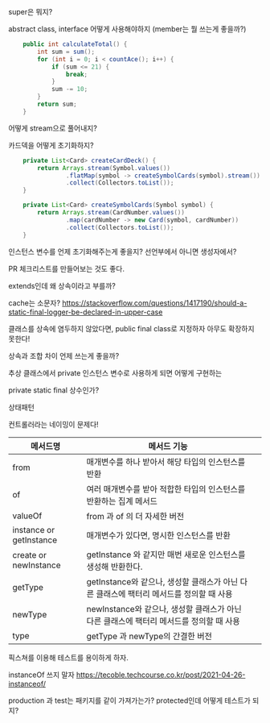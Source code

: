 super은 뭐지?

abstract class, interface 어떻게 사용해야하지 (member는 뭘 쓰는게 좋을까?)

```java
    public int calculateTotal() {
        int sum = sum();
        for (int i = 0; i < countAce(); i++) {
            if (sum <= 21) {
                break;
            }
            sum -= 10;
        }
        return sum;
    }
```

어떻게 stream으로 풀어내지?

카드덱을 어떻게 초기화하지?

```java
    private List<Card> createCardDeck() {
        return Arrays.stream(Symbol.values())
                .flatMap(symbol -> createSymbolCards(symbol).stream())
                .collect(Collectors.toList());
    }

    private List<Card> createSymbolCards(Symbol symbol) {
        return Arrays.stream(CardNumber.values())
                .map(cardNumber -> new Card(symbol, cardNumber))
                .collect(Collectors.toList());
    }
```

인스턴스 변수를 언제 초기화해주는게 좋을지? 선언부에서 아니면 생성자에서?

PR 체크리스트를 만들어보는 것도 좋다.

extends인데 왜 상속이라고 부를까?

cache는 소문자? https://stackoverflow.com/questions/1417190/should-a-static-final-logger-be-declared-in-upper-case

클래스를 상속에 염두하지 않았다면, public final class로 지정하자 아무도 확장하지 못한다!

상속과 조합 차이 언제 쓰는게 좋을까?

추상 클래스에서 private 인스턴스 변수로 사용하게 되면 어떻게 구현하는

private static final 상수인가?

상태패턴

컨트롤러라는 네이밍이 문제다!

| 메서드명                | 메서드 기능                                                  |      |
| ----------------------- | ------------------------------------------------------------ | ---- |
| from                    | 매개변수를 하나 받아서 해당 타입의 인스턴스를 반환           |      |
| of                      | 여러 매개변수를 받아 적합한 타입의 인스턴스를 반환하는 집계 메서드 |      |
| valueOf                 | from 과 of 의 더 자세한 버전                                 |      |
| instance or getInstance | 매개변수가 있다면, 명시한 인스턴스를 반환                    |      |
| create or newInstance   | getInstance 와 같지만 매번 새로운 인스턴스를 생성해 반환한다. |      |
| getType                 | getInstance와 같으나, 생성할 클래스가 아닌 다른 클래스에 팩터리 메서드를 정의할 때 사용 |      |
| newType                 | newInstance와 같으나, 생성할 클래스가 아닌 다른 클래스에 팩터리 메서드를 정의할 때 사용 |      |
| type                    | getType 과 newType의 간결한 버전                             |      |

픽스쳐를 이용해 테스트를 용이하게 하자.

instanceOf 쓰지 말자 https://tecoble.techcourse.co.kr/post/2021-04-26-instanceof/

production 과 test는 패키지를 같이 가져가는가? protected인데 어떻게 테스트가 되지?

